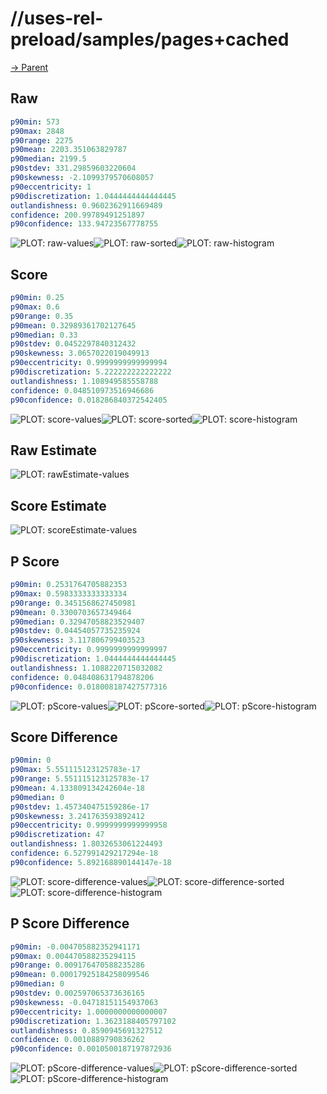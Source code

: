 
# //uses-rel-preload/samples/pages+cached

[→ Parent](../..)


## Raw


```yaml
p90min: 573
p90max: 2848
p90range: 2275
p90mean: 2203.351063829787
p90median: 2199.5
p90stdev: 331.29859603220604
p90skewness: -2.1099379570608057
p90eccentricity: 1
p90discretization: 1.0444444444444445
outlandishness: 0.9602362911669489
confidence: 200.99789491251897
p90confidence: 133.94723567778755

```

![PLOT: raw-values](./raw/values.svg)![PLOT: raw-sorted](./raw/sorted.svg)![PLOT: raw-histogram](./raw/histogram.svg)
## Score


```yaml
p90min: 0.25
p90max: 0.6
p90range: 0.35
p90mean: 0.32989361702127645
p90median: 0.33
p90stdev: 0.0452297840312432
p90skewness: 3.0657022019049913
p90eccentricity: 0.9999999999999994
p90discretization: 5.222222222222222
outlandishness: 1.108949585558788
confidence: 0.048510973516946686
p90confidence: 0.018286840372542405

```

![PLOT: score-values](./score/values.svg)![PLOT: score-sorted](./score/sorted.svg)![PLOT: score-histogram](./score/histogram.svg)
## Raw Estimate

![PLOT: rawEstimate-values](./rawEstimate/values.svg)
## Score Estimate

![PLOT: scoreEstimate-values](./scoreEstimate/values.svg)
## P Score


```yaml
p90min: 0.2531764705882353
p90max: 0.5983333333333334
p90range: 0.3451568627450981
p90mean: 0.3300703657349464
p90median: 0.32947058823529407
p90stdev: 0.04454057735235924
p90skewness: 3.117806799403523
p90eccentricity: 0.9999999999999997
p90discretization: 1.0444444444444445
outlandishness: 1.1088220715032082
confidence: 0.048408631794878206
p90confidence: 0.018008187427577316

```

![PLOT: pScore-values](./pScore/values.svg)![PLOT: pScore-sorted](./pScore/sorted.svg)![PLOT: pScore-histogram](./pScore/histogram.svg)
## Score Difference


```yaml
p90min: 0
p90max: 5.551115123125783e-17
p90range: 5.551115123125783e-17
p90mean: 4.133809134242604e-18
p90median: 0
p90stdev: 1.457340475159286e-17
p90skewness: 3.241763593892412
p90eccentricity: 0.9999999999999958
p90discretization: 47
outlandishness: 1.8032653061224493
confidence: 6.527991429217294e-18
p90confidence: 5.892168890144147e-18

```

![PLOT: score-difference-values](./score-difference/values.svg)![PLOT: score-difference-sorted](./score-difference/sorted.svg)![PLOT: score-difference-histogram](./score-difference/histogram.svg)
## P Score Difference


```yaml
p90min: -0.004705882352941171
p90max: 0.004470588235294115
p90range: 0.009176470588235286
p90mean: 0.00017925184258099546
p90median: 0
p90stdev: 0.002597065373636165
p90skewness: -0.04718151154937063
p90eccentricity: 1.0000000000000007
p90discretization: 1.3623188405797102
outlandishness: 0.8590945691327512
confidence: 0.0010889790836262
p90confidence: 0.0010500187197872936

```

![PLOT: pScore-difference-values](./pScore-difference/values.svg)![PLOT: pScore-difference-sorted](./pScore-difference/sorted.svg)![PLOT: pScore-difference-histogram](./pScore-difference/histogram.svg)
